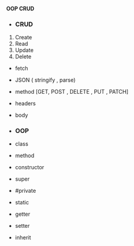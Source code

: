 #### OOP CRUD 

- ### CRUD

1. Create
2. Read
3. Update
4. Delete

- fetch 
- JSON ( stringify , parse)
- method [GET, POST , DELETE , PUT , PATCH]
- headers
- body


- ### OOP 

- class
- method
- constructor 
- super
- #private
- static
- getter
- setter
- inherit



